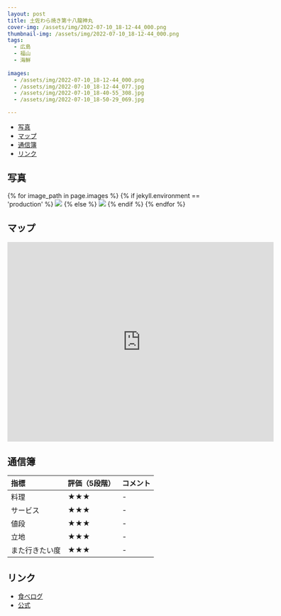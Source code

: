 ```yaml
---
layout: post
title: 土佐わら焼き第十八龍神丸
cover-img: /assets/img/2022-07-10_18-12-44_000.png
thumbnail-img: /assets/img/2022-07-10_18-12-44_000.png
tags:
  - 広島
  - 福山
  - 海鮮
  
images:
  - /assets/img/2022-07-10_18-12-44_000.png
  - /assets/img/2022-07-10_18-12-44_077.jpg
  - /assets/img/2022-07-10_18-40-55_308.jpg
  - /assets/img/2022-07-10_18-50-29_069.jpg

---
```




<!-- TOC -->

- [写真](#写真)
- [マップ](#マップ)
- [通信簿](#通信簿)
- [リンク](#リンク)

<!-- /TOC -->

## 写真

{% for image_path in page.images %}
{% if jekyll.environment == 'production' %}
<img src="https://raw.githubusercontent.com/taira1117/fukuyama_izakaya/master/{{ image_path }}">
{% else %}
<img src="{{ image_path }}">
{% endif %}
{% endfor %}

## マップ

<iframe src="https://www.google.com/maps/embed?pb=!1m18!1m12!1m3!1d3288.626024544631!2d133.3745610771281!3d34.487010194646444!2m3!1f0!2f0!3f0!3m2!1i1024!2i768!4f13.1!3m3!1m2!1s0x35511119e022bb91%3A0x20ec0436d5c8cf1b!2z5Zyf5L2Q44KP44KJ54S844GNIOm-jeelnuS4uCDnpo_lsbHlupc!5e0!3m2!1sja!2sjp!4v1682817888162!5m2!1sja!2sjp" width="600" height="450" style="border:0;" allowfullscreen="" loading="lazy" referrerpolicy="no-referrer-when-downgrade"></iframe>

## 通信簿

| 指標 | 評価（5段階） | コメント |
| :------ |:--- | :--- |
| 料理 | ★★★ | - |
| サービス | ★★★ | - |
| 値段 | ★★★ | - |
| 立地 | ★★★ | - |
| また行きたい度 | ★★★ | - |

## リンク

- [食べログ](https://tabelog.com/hiroshima/A3403/A340308/34022498/)
- [公式](https://ryujinmaru-fukuyama.com/)